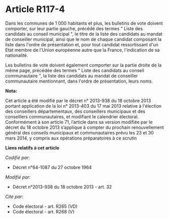 # Article R117-4

Dans les communes de 1 000 habitants et plus, les bulletins de vote doivent comporter, sur leur partie gauche, précédé des
termes " Liste des candidats au conseil municipal ", le titre de la liste des candidats au mandat de conseiller municipal,
ainsi que le nom de chaque candidat composant la liste dans l'ordre de présentation et, pour tout candidat ressortissant d'un
Etat membre de l'Union européenne autre que la France, l'indication de sa nationalité.

Les bulletins de vote doivent également comporter sur la partie droite de la même page, précédée des termes " Liste des
candidats au conseil communautaire ", la liste des candidats au mandat de conseiller communautaire mentionnant, dans l'ordre
de présentation, leurs noms.

**Nota:**

Cet article a été modifié par le décret n° 2013-938 du 18 octobre 2013 portant application de la loi n° 2013-403 du 17 mai
2013 relative à l'élection des conseillers départementaux, des conseillers municipaux et des conseillers communautaires, et
modifiant le calendrier électoral. Conformément à son article 71, l’article dans sa version modifiée par le décret du 18
octobre 2013 s’applique à compter du prochain renouvellement général des conseils municipaux et communautaires prévu les 23
et 30 mars 2014, y compris aux opérations préparatoires à ce scrutin

**Liens relatifs à cet article**

_Codifié par_:

  - Décret n°64-1087 du 27 octobre 1964

_Modifié par_:

  - Décret n°2013-938 du 18 octobre 2013 - art. 32

_Cité par_:

  - Code électoral - art. R265 (VD)
  - Code électoral - art. R268 (V)
